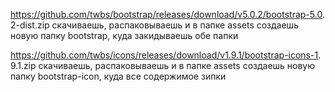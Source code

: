 https://github.com/twbs/bootstrap/releases/download/v5.0.2/bootstrap-5.0.
2-dist.zip скачиваешь, распаковываешь и в папке assets создаешь новую папку bootstrap, куда закидываешь обе папки

https://github.com/twbs/icons/releases/download/v1.9.1/bootstrap-icons-1.
9.1.zip
скачиваешь, распаковываешь и в папке assets создаешь новую папку bootstrap-icon, куда все содержимое зипки
